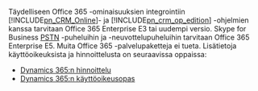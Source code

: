 Täydelliseen Office 365 -ominaisuuksien integrointiin [!INCLUDE[pn_CRM_Online](pn-crm-online.md)]- ja [!INCLUDE[pn_crm_op_edition](pn-crm-onprem.md)] -ohjelmien kanssa tarvitaan Office 365 Enterprise E3 tai uudempi versio. Skype for Business     [PSTN](https://support.office.com/article/What-is-PSTN-calling-3dc773b9-95e0-4448-b2f1-887c54022429) -puheluihin ja -neuvottelupuheluihin tarvitaan Office 365 Enterprise E5. Muita Office 365 -palvelupaketteja ei tueta. Lisätietoja käyttöoikeuksista ja hinnoittelusta on seuraavissa oppaissa:     

- [Dynamics 365:n hinnoittelu](https://www.microsoft.com/dynamics365/pricing)<br>
- [Dynamics 365:n käyttöoikeusopas](https://go.microsoft.com/fwlink/?LinkId=866544)
